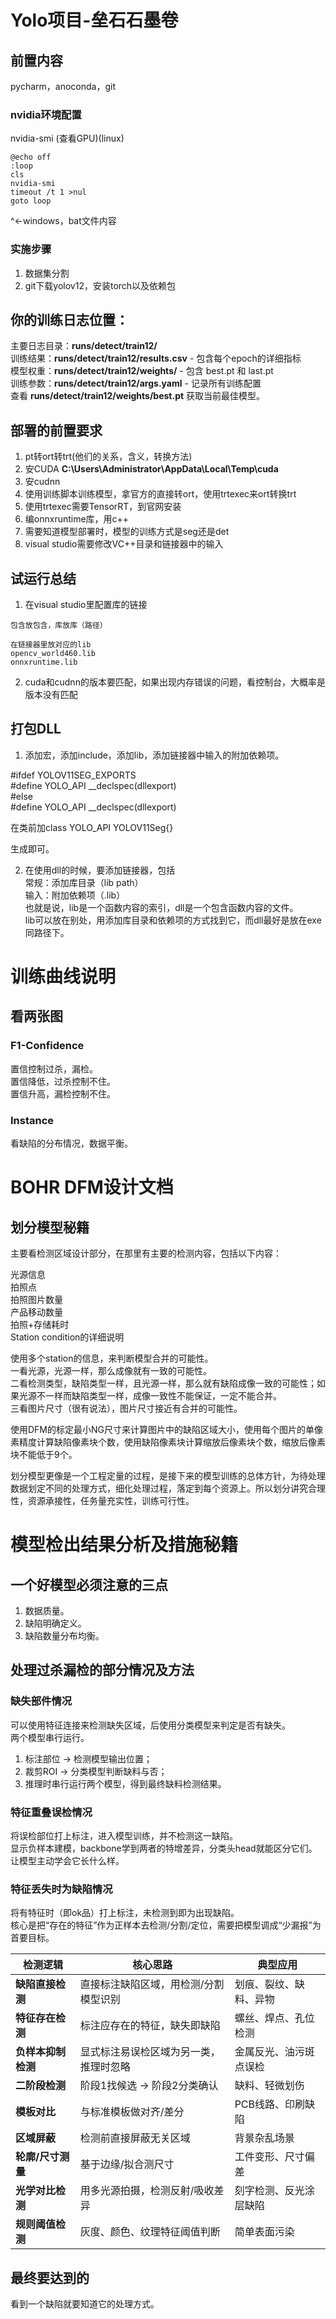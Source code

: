 # Yolo项目-垒石石墨卷

## 前置内容
pycharm，anoconda，git  

### nvidia环境配置  

nvidia-smi (查看GPU)(linux)  
```
@echo off
:loop
cls
nvidia-smi
timeout /t 1 >nul
goto loop
```
^←windows，bat文件内容  

### 实施步骤  
1. 数据集分割  
2. git下载yolov12，安装torch以及依赖包  

## 你的训练日志位置：  
主要日志目录：**runs/detect/train12/**  
训练结果：**runs/detect/train12/results.csv** - 包含每个epoch的详细指标  
模型权重：**runs/detect/train12/weights/** - 包含 best.pt 和 last.pt  
训练参数：**runs/detect/train12/args.yaml** - 记录所有训练配置  
查看 **runs/detect/train12/weights/best.pt** 获取当前最佳模型。  


## 部署的前置要求  
1. pt转ort转trt(他们的关系，含义，转换方法)  
2. 安CUDA  **C:\Users\Administrator\AppData\Local\Temp\cuda**   
3. 安cudnn 
4. 使用训练脚本训练模型，拿官方的直接转ort，使用trtexec来ort转换trt  
5. 使用trtexec需要TensorRT，到官网安装  
6. 编onnxruntime库，用c++   
7. 需要知道模型部署时，模型的训练方式是seg还是det    
8. visual studio需要修改VC++目录和链接器中的输入    

##  试运行总结
1. 在visual studio里配置库的链接  

```
包含放包含，库放库（路径）

在链接器里放对应的lib
opencv_world460.lib
onnxruntime.lib
```

2. cuda和cudnn的版本要匹配，如果出现内存错误的问题，看控制台，大概率是版本没有匹配  

## 打包DLL
1. 添加宏，添加include，添加lib，添加链接器中输入的附加依赖项。  

#ifdef YOLOV11SEG_EXPORTS  
#define YOLO_API __declspec(dllexport)  
#else  
#define YOLO_API __declspec(dllexport)  

在类前加class YOLO_API YOLOV11Seg{}  

生成即可。  

2. 在使用dll的时候，要添加链接器，包括  
常规：添加库目录（lib path）  
输入：附加依赖项（.lib）   
也就是说，lib是一个函数内容的索引，dll是一个包含函数内容的文件。  
lib可以放在别处，用添加库目录和依赖项的方式找到它，而dll最好是放在exe同路径下。    

# 训练曲线说明  

## 看两张图  
### F1-Confidence  
置信控制过杀，漏检。    
置信降低，过杀控制不住。  
置信升高，漏检控制不住。  

### Instance  
看缺陷的分布情况，数据平衡。   

# BOHR DFM设计文档  

## 划分模型秘籍  
主要看检测区域设计部分，在那里有主要的检测内容，包括以下内容：  

光源信息  
拍照点  
拍照图片数量  
产品移动数量  
拍照+存储耗时  
Station condition的详细说明  

使用多个station的信息，来判断模型合并的可能性。  
一看光源，光源一样，那么成像就有一致的可能性。  
二看检测类型，缺陷类型一样，且光源一样，那么就有缺陷成像一致的可能性；如果光源不一样而缺陷类型一样，成像一致性不能保证，一定不能合并。    
三看图片尺寸（很有说法），图片尺寸接近有合并的可能性。   

使用DFM的标定最小NG尺寸来计算图片中的缺陷区域大小，使用每个图片的单像素精度计算缺陷像素块个数，使用缺陷像素块计算缩放后像素块个数，缩放后像素块不能低于9个。   

划分模型更像是一个工程定量的过程，是接下来的模型训练的总体方针，为待处理数据划定不同的处理方式，细化处理过程，落定到每个资源上。所以划分讲究合理性，资源承接性，任务量充实性，训练可行性。  

# 模型检出结果分析及措施秘籍  

## 一个好模型必须注意的三点  

1. 数据质量。  
2. 缺陷明确定义。  
3. 缺陷数量分布均衡。   

## 处理过杀漏检的部分情况及方法  

### 缺失部件情况  
可以使用特征连接来检测缺失区域，后使用分类模型来判定是否有缺失。    
两个模型串行运行。  
1. 标注部位 → 检测模型输出位置；  
2. 裁剪ROI → 分类模型判断缺料与否；  
3. 推理时串行运行两个模型，得到最终缺料检测结果。  

### 特征重叠误检情况  
将误检部位打上标注，进入模型训练，并不检测这一缺陷。  
显示负样本建模，backbone学到两者的特增差异，分类头head就能区分它们。  
让模型主动学会它长什么样。   

### 特征丢失时为缺陷情况  
将有特征时（即ok品）打上标注，未检测到即为出现缺陷。  
核心是把“存在的特征”作为正样本去检测/分割/定位，需要把模型调成“少漏报”为首要目标。  

| 检测逻辑        | 核心思路                | 典型应用        |
| ----------- | ------------------- | ----------- |
| **缺陷直接检测**  | 直接标注缺陷区域，用检测/分割模型识别 | 划痕、裂纹、缺料、异物 |
| **特征存在检测**  | 标注应存在的特征，缺失即缺陷      | 螺丝、焊点、孔位检测  |
| **负样本抑制检测** | 显式标注易误检区域为另一类，推理时忽略 | 金属反光、油污斑点误检 |
| **二阶段检测**   | 阶段1找候选 → 阶段2分类确认    | 缺料、轻微划伤     |
| **模板对比**    | 与标准模板做对齐/差分         | PCB线路、印刷缺陷  |
| **区域屏蔽**    | 检测前直接屏蔽无关区域         | 背景杂乱场景      |
| **轮廓/尺寸测量** | 基于边缘/拟合测尺寸          | 工件变形、尺寸偏差   |
| **光学对比检测**  | 用多光源拍摄，检测反射/吸收差异    | 刻字检测、反光涂层缺陷 |
| **规则阈值检测**  | 灰度、颜色、纹理特征阈值判断      | 简单表面污染      |  

## 最终要达到的    
看到一个缺陷就要知道它的处理方式。   

